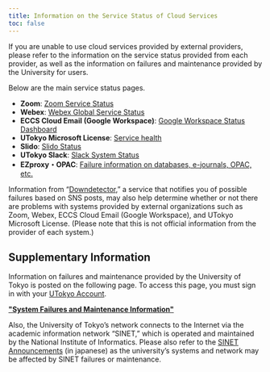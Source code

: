 ```yaml
---
title: Information on the Service Status of Cloud Services
toc: false
---
```


If you are unable to use cloud services provided by external providers, please refer to the information on the service status provided from each provider, as well as the information on failures and maintenance provided by the University for users.

Below are the main service status pages.

- **Zoom**: [Zoom Service Status](https://www.zoomstatus.com/)
- **Webex**: [Webex Global Service Status](https://status.webex.com/)
- **ECCS Cloud Email (Google Workspace)**: [Google Workspace Status Dashboard](https://www.google.com/appsstatus/dashboard/)
- **UTokyo Microsoft License**: [Service health](https://portal.office.com/servicestatus)
- **Slido**: [Slido Status](https://status.slido.com/)
- **UTokyo Slack**: [Slack System Status](https://slack-status.com/)
- **EZproxy・OPAC**: [Failure information on databases, e-journals, OPAC, etc.](https://www.lib.u-tokyo.ac.jp/en/library/literacy/user-guide/servicestatus)

Information from “[Downdetector](https://downdetector.com/),” a service that notifies you of possible failures based on SNS posts, may also help determine whether or not there are problems with systems provided by external organizations such as Zoom, Webex, ECCS Cloud Email (Google Workspace), and UTokyo Microsoft License. (Please note that this is not official information from the provider of each system.)

## Supplementary Information

Information on failures and maintenance provided by the University of Tokyo is posted on the following page. To access this page, you must sign in with your [UTokyo Account](/en/utokyo_account).

<b class="box--important center">["System Failures and Maintenance Information"](https://univtokyo.sharepoint.com/sites/utokyoaccount/SitePages/en/service-status.aspx)</b>

Also, the University of Tokyo’s network connects to the Internet via the academic information network “SINET,” which is operated and maintained by the National Institute of Informatics. Please also refer to the [SINET Announcements](https://www.sinet.ad.jp/announce) (in japanese) as the university’s systems and network may be affected by SINET failures or maintenance.
